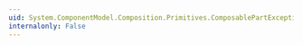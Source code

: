 ```yaml
---
uid: System.ComponentModel.Composition.Primitives.ComposablePartException.#ctor(System.String,System.Exception)
internalonly: False
---
```

